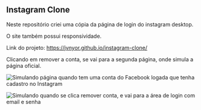 ## Instagram Clone

Neste repositório criei uma cópia da página de login do instagram desktop.

O site também possui responsividade.

Link do projeto: https://jvnyor.github.io/instagram-clone/

Clicando em remover a conta, se vai para a segunda página, onde simula a página oficial.

![Simulando página quando tem uma conta do Facebook logada que tenha cadastro no Instagram](https://i.imgur.com/OinR91s.png)

![Simulando quando se clica remover conta, e vai para a área de login com email e senha](https://i.imgur.com/4xDMjoK.png)

